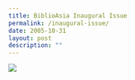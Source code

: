 ```yaml
---
title: BiblioAsia Inaugural Issue
permalink: /inaugural-issue/
date: 2005-10-31
layout: post
description: ""
---
```

<img src="/images/vol-11-issue-4/">
